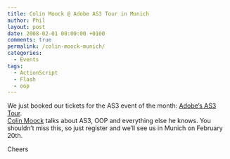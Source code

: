 ```yaml
---
title: Colin Moock @ Adobe AS3 Tour in Munich
author: Phil
layout: post
date: 2008-02-01 00:00:00 +0100
comments: true
permalink: /colin-moock-munich/
categories:
  - Events
tags:
  - ActionScript
  - Flash
  - oop
---
```

We just booked our tickets for the AS3 event of the month: <a href="http://adobeas3tour.com/" title="Adobe AS3 Tour" target="_blank">Adobe&#8217;s AS3 Tour</a>.  
<a href="http://moock.org/" target="_blank">Colin Moock</a> talks about AS3, OOP and everything else he knows. You shouldn&#8217;t miss this, so just register and we&#8217;ll see us in Munich on February 20th.

Cheers 